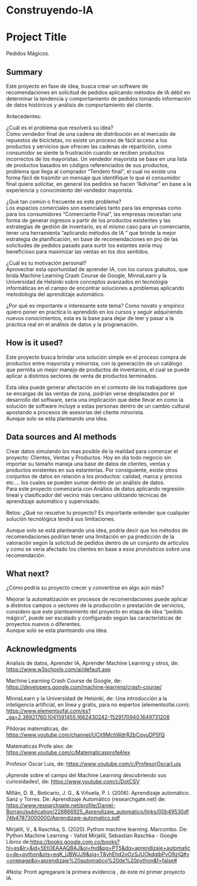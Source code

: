 # Construyendo-IA 
  
# Project Title   
  Pedidos Mágicos. 

## Summary  
   Este proyecto en fase de idea, busca crear un software de recomendaciones en solicitud de pedidos aplicando métodos de IA débil en determinar la tendencia y comportamiento de pedidos tomando información de datos históricos y análisis de comportamiento del cliente.  

Antecedentes:  

¿Cuál es el problema que resolverá su idea?  
Como vendedor final de una cadena de distribución en el mercado de repuestos de bicicletas, no existe un proceso de fácil acceso a los productos y servicios que ofrecen las cadenas de repartición, como consumidor se siente la frustración cuando se reciben productos incorrectos de los mayoristas. Un vendedor mayorista se base en una lista de productos basados en códigos referenciados de sus productos,  problema que llega al comprador “Tendero final”, el cual no existe una forma fácil de trasmitir un mensaje que identifique lo que el consumidor final quiere solicitar, en general los pedidos se hacen “Adivinar” en base a la experiencia y conocimiento del vendedor mayorista.  

¿Qué tan común o frecuente es este problema?  
Los espacios comerciales son esenciales tanto para las empresas como para los consumidores “Comerciante Final”,  las empresas necesitan una forma de generar ingresos a partir de los productos existentes y las estrategias de gestión de inventario, es el mismo caso para un comerciante, tener una herramienta “aplicando métodos de IA ” que brinde la mejor estrategia de planificación, en base de recomendaciones en pro de las solicitudes de pedidos pasado para surtir los estantes sería muy beneficioso para maximizar las ventas en los dos sentidos.   

¿Cuál es tu motivación personal?  
Aprovechar esta oportunidad de aprender IA, con los cursos gratuitos, que brida Machine Learning Crash Course de Google, MinnaLearn y la Universidad de Helsinki sobre conceptos avanzados en tecnología informáticas en el campo de encontrar soluciones a problemas aplicando metodología del aprendizaje automático. 

¿Por qué es importante o interesante este tema? 
Como novato y empírico quiero poner en practica lo aprendido en los cursos y seguir adquiriendo nuevos conocimientos, esta es la base para dejar de leer y pasar a la práctica real  en el análisis de datos y la programación.  

## How is it used?

Este proyecto busca brindar una solución simple en el proceso compra de productos entre mayorista y minorista, con la generación de un catálogo que permita un mejor manejo de productos de inventarios, el cual se puede aplicar a distintos sectores de venta de productos terminados.  

Esta idea puede generar afectación en el contexto de los trabajadores que se encargas de las ventas de zona, podrían verse desplazados por el desarrollo del software, sería una implicación que debe llevar en como la solución de software incluye a estas personas dentro de un cambio cultural apostando a procesos de asesorías del cliente minorista.  
Aunque solo se esta planteando una idea.

## Data sources and AI methods
Crear datos simulando los mas posible de la realidad para comenzar el proyecto: Clientes, Ventas y Productos. 
Hoy en día todo negocio sin importar su tamaño maneja una base de datos de clientes, ventas y productos existentes en sus estanterías. Por consiguiente, existe otros conjuntos de datos en relación a los productos: calidad, marca y precios etc.… los cuales se pueden sumar dentro de un análisis de datos.  
Para este proyecto comenzaría con Análisis de datos aplicando regresión lineal y clasificador del vecino más cercano utilizando técnicas de aprendizaje automático y supervisado.

Retos: ¿Qué no resuelve tu proyecto? Es importante entender que cualquier solución tecnológica tendrá sus limitaciones. 

Aunque solo se está planteando una idea,  podría decir que los métodos de recomendaciones podrían tener una limitación en pa predicción de la valoración según la solicitud de pedidos dentro de un conjunto de artículos y como se vería afectado los clientes en base a esos pronósticos sobre una recomendación.  

## What next?

¿Cómo podría su proyecto crecer y convertirse en algo aún más? 

Mejorar la automatización en procesos de recomendaciones puede aplicar a distintos campos o sectores de la producción o prestación de servicios, considero que este planteamiento del proyecto en etapa de idea “pedido mágico”, puede ser escalado y configurado según las características de proyectos nuevos o diferentes.   
Aunque solo se esta planteando una idea.

## Acknowledgments

Analisis de datos, Aprender IA, Aprender Machine Learning y otros, de: https://www.w3schools.com/ai/default.asp

Machine Learning Crash Course de Google, de:  https://developers.google.com/machine-learning/crash-course/

MinnaLearn y la Universidad de Helsinki,  de: Una introducción a la inteligencia artificial, en línea y gratis, para no expertos (elementsofai.com):  https://www.elementsofai.com/es?_ga=2.36921760.1041591455.1662430242-1529170940.1649731208

Píldoras matemáticas, de: https://www.youtube.com/channel/UCit9MctiWdrR2bCqyuDP5fQ

Matematicas Profe alex: de:  https://www.youtube.com/c/MatematicasprofeAlex

Profesor Oscar Luis, de: https://www.youtube.com/c/ProfesorOscarLuis

¡Aprende sobre el campo del Machine Learning descubriendo sus curiosidades!, de:  https://www.youtube.com/c/DotCSV

Millán, D. B., Boticario, J. G., & Viñuela, P. I. (2006). Aprendizaje automático. Sanz y Torres. De: Aprendizaje Automático (researchgate.net) de:  https://www.researchgate.net/profile/Daniel-Borrajo/publication/228866925_Aprendizaje_automatico/links/00b49530df74b47873000000/Aprendizaje-automatico.pdf

Mirjalili, V., & Raschka, S. (2020). Python machine learning. Marcombo. De: Python Machine Learning - Vahid Mirjalili, Sebastian Raschka - Google Libros  de:https://books.google.com.co/books?hl=es&lr=&id=5EtOEAAAQBAJ&oi=fnd&pg=PT5&dq=aprendizaje+automatico+de+python&ots=eqK_UBWJJ9&sig=T8yhEhd2oOzSJUOkdglbPvO9zjQ#v=onepage&q=aprendizaje%20automatico%20de%20python&f=false#


#Nota:
Pront agregarare la primera evidencia , de este mi primer proyecto IA. 















